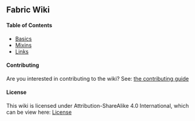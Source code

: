 ## Fabric Wiki

#### Table of Contents
* [Basics](wiki/basics/basics.md)
* [Mixins](wiki/mixins/mixins.md)
* [Links](wiki/links/links.md)

#### Contributing
Are you interested in contributing to the wiki? See: [the contributing guide](CONTRIBUTING.md)

#### License 
This wiki is licensed under Attribution-ShareAlike 4.0 International, which can be view here: [License](/LICENSE.md)
